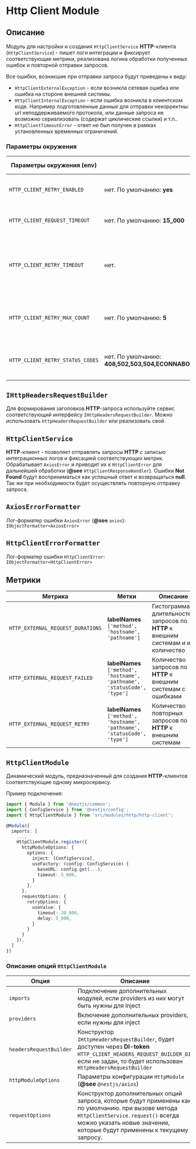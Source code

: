 # Http Client Module

## Описание
Модуль для настройки и создания `HttpClientService` **HTTP**-клиента (`HttpClientService`) - пишет логи интеграции и фиксирует соответствующие метрики, реализована логика обработки полученных ошибок и повторной отправки запросов.

Все ошибки, возникшие при отправки запроса будут приведены к виду:
  - `HttpClientExternalException` - если возникла сетевая ошибка или ошибка на стороне внешней системы.
  - `HttpClientInternalException` - если ошибка возникла в клиентском коде. Например подготовленные данные для отправки некорректны: url неподдерживаемого протокола, или данные запроса не возможно сериализовать (содержат циклические ссылки) и т.п..
  - `HttpClientTimeoutError` - ответ не был получен в рамках установленных временных ограничений. 

### Параметры окружения
| Параметры окружения (**env**)| Обязательный | Возможные значения | Описание|
|---|---|---|---|
|`HTTP_CLIENT_RETRY_ENABLED`|нет. По умолчанию: **yes** | Строка: **yes** или **no** (без учета регистра) | Позволяет включать/отключать процесс повторной отправки **HTTP**-запроса. |
|`HTTP_CLIENT_REQUEST_TIMEOUT`|нет. По умолчанию: **15_000** | Целое число в миллисекундах | Задает **timeout** **HTTP**-запроса. Будет выброшена ошибка `HttpClientTimeoutError` |
|`HTTP_CLIENT_RETRY_TIMEOUT`|нет. | Целое число в миллисекундах | Если задано и общая длительность выполнения метода `HttpClientService.request` превысит заданное значение, то будет выброшена ошибка `HttpClientTimeoutError`. |
|`HTTP_CLIENT_RETRY_MAX_COUNT`|нет. По умолчанию: **5** | Целое число | Задает максимальное кол-во переотправок запроса. Если будет превышено, то будет выброшена последняя полученная ошибка. |
|`HTTP_CLIENT_RETRY_STATUS_CODES`|нет. По умолчанию: **408,502,503,504,ECONNABORTED,ETIMEDOUT,ECONNREFUSED,ECONNRESET** | Через запятую указываются статусы полученных ответов | При получении ошибки со статусом из указанного списка, будет выполнен повторный **HTTP**-запрос |

## `IHttpHeadersRequestBuilder`
Для формирования заголовков **HTTP**-запроса используйте сервис соответствующий интерфейсу `IHttpHeadersRequestBuilder`.  Можно использовать `HttpHeadersRequestBuilder` или реализовать свой. 

## `HttpClientService`
**HTTP**-клиент - позволяет отправлять запросы **HTTP** с записью интеграционных логов и фиксацией соответствующих метрик.
Обрабатывает `AxiosError` и приводит их к `HttpClientError` для дальнейшей обработки (**@see** `HttpClientResponseHandler`).
Ошибки **Not Found** будут восприниматься как успешный ответ и возвращаться **null**. Так же при необходимости будет осуществлять повторную отправку запроса.

## `AxiosErrorFormatter`
Лог-форматер ошибки `AxiosError` (**@see** `axios`): `IObjectFormatter<AxiosError>`

## `HttpClientErrorFormatter` 
Лог-форматер ошибки `HttpClientError`: `IObjectFormatter<HttpClientError>`

## Метрики
| Метрика| Метки |Описание|
|---|---|---|
|`HTTP_EXTERNAL_REQUEST_DURATIONS`|**labelNames** `['method', 'hostname', 'pathname']`| Гистограмма длительностей запросов по **HTTP** к внешним системам и их количество |
|`HTTP_EXTERNAL_REQUEST_FAILED`|**labelNames** `['method', 'hostname', 'pathname', 'statusCode', 'type']`| Количество запросов по **HTTP** к внешним системам с ошибками|
|`HTTP_EXTERNAL_REQUEST_RETRY`|**labelNames** `['method', 'hostname', 'pathname', 'statusCode', 'type']`| Количество повторных запросов по **HTTP** к внешним системам|

## `HttpClientModule`
Динамический модуль, предназначенный для создания **HTTP**-клиентов соответствующие одному микросервису.

Пример подключения:

```typescript
import { Module } from '@nestjs/common';
import { ConfigService } from '@nestjs/config';
import { HttpClientModule } from 'src/modules/http/http-client';

@Module({
  imports: [
    ...,
    HttpClientModule.register({
      httpModuleOptions: {
        options: {
          inject: [ConfigService],
          useFactory: (config: ConfigService) {
            baseURL: config.get(...),
            timeout: 5_000,
          }
        },
      },
      requestOptions: {
        retryOptions: {
          useValue: {
            timeout: 20_000,
            delay: 5_000,
          }
        }
      }
    }),
  ]
})
```
### Описание опций `HttpClientModule`

| Опция| Описание|
|---|---|
|`imports`| Подключение дополнительных модулей, если providers из них могут быть нужны для inject |
|`providers`| Включение дополнительных providers, если нужны для inject |
|`headersRequestBuilder`| Конструктор `IHttpHeadersRequestBuilder`,  будет доступен через **DI-token** `HTTP_CLIENT_HEADERS_REQUEST_BUILDER_DI`, если не задан, то будет использован `HttpHeadersRequestBuilder`|
|`httpModuleOptions`| Параметры конфигурации `HttpModule` (**@see** `@nestjs/axios`) |
|`requestOptions`| Конструктор дополнительных опций запроса, которые будут применены как по умолчанию. при вызове метода `HttpClientService.request()` всегда можно указать новые значение, которые будут применены к текущему запросу.|

